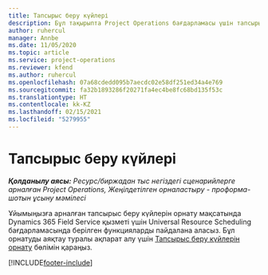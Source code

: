 ```yaml
---
title: Тапсырыс беру күйлері
description: Бұл тақырыпта Project Operations бағдарламасы үшін тапсырыс беру күйлерін орнату жолы туралы ақпаратқа сілтеме берілген.
author: ruhercul
manager: Annbe
ms.date: 11/05/2020
ms.topic: article
ms.service: project-operations
ms.reviewer: kfend
ms.author: ruhercul
ms.openlocfilehash: 07a68cdedd095b7aecdc02e58df251ed34a4e769
ms.sourcegitcommit: fa32b1893286f20271fa4ec4be8fc68bd135f53c
ms.translationtype: HT
ms.contentlocale: kk-KZ
ms.lasthandoff: 02/15/2021
ms.locfileid: "5279955"
---
```

# <a name="booking-statuses"></a>Тапсырыс беру күйлері

_**Қолданылу аясы:** Ресурс/биржадан тыс негіздегі сценарийлерге арналған Project Operations, Жеңілдетілген орналастыру - проформа-шотын ұсыну мәмілесі_

Ұйымыңызға арналған тапсырыс беру күйлерін орнату мақсатында Dynamics 365 Field Service қызметі үшін Universal Resource Scheduling бағдарламасында берілген функцияларды пайдалана аласыз. Бұл орнатуды аяқтау туралы ақпарат алу үшін [Тапсырыс беру күйлерін орнату](https://docs.microsoft.com/dynamics365/field-service/set-up-booking-statuses) бөлімін қараңыз.


[!INCLUDE[footer-include](../includes/footer-banner.md)]